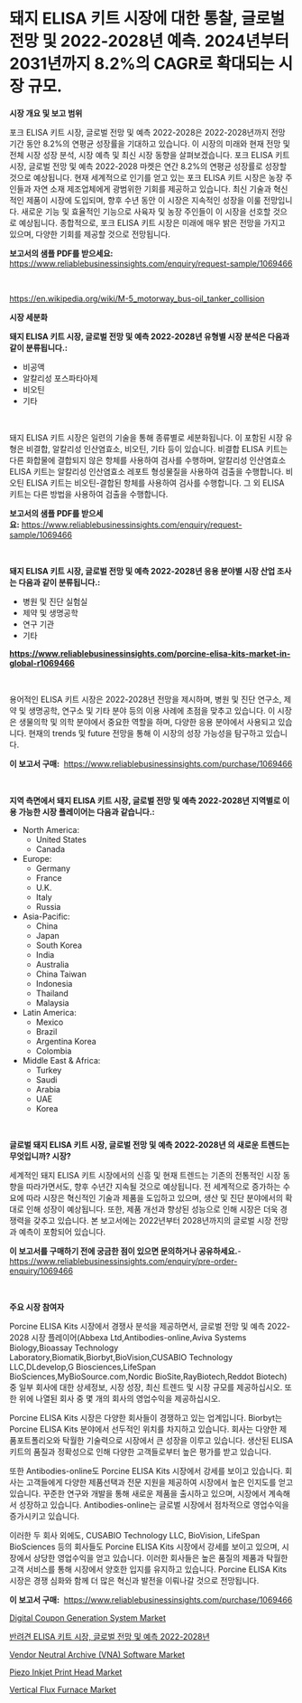 <p><h1>돼지 ELISA 키트 시장에 대한 통찰, 글로벌 전망 및 2022-2028년 예측. 2024년부터 2031년까지 8.2%의 CAGR로 확대되는 시장 규모.</h1></p><p><strong>시장 개요 및 보고 범위</strong></p>
<p><p>포크 ELISA 키트 시장, 글로벌 전망 및 예측 2022-2028은 2022-2028년까지 전망 기간 동안 8.2%의 연평균 성장률을 기대하고 있습니다. 이 시장의 미래와 현재 전망 및 전체 시장 성장 분석, 시장 예측 및 최신 시장 동향을 살펴보겠습니다. 포크 ELISA 키트 시장, 글로벌 전망 및 예측 2022-2028 마켓은 연간 8.2%의 연평균 성장률로 성장할 것으로 예상됩니다. 현재 세계적으로 인기를 얻고 있는 포크 ELISA 키트 시장은 농장 주인들과 자연 소재 제조업체에게 광범위한 기회를 제공하고 있습니다. 최신 기술과 혁신적인 제품이 시장에 도입되며, 향후 수년 동안 이 시장은 지속적인 성장을 이룰 전망입니다. 새로운 기능 및 효율적인 기능으로 사육자 및 농장 주인들이 이 시장을 선호할 것으로 예상됩니다. 종합적으로, 포크 ELISA 키트 시장은 미래에 매우 밝은 전망을 가지고 있으며, 다양한 기회를 제공할 것으로 전망됩니다.</p></p>
<p><strong>보고서의 샘플 PDF를 받으세요:</strong> <a href="https://www.reliablebusinessinsights.com/enquiry/request-sample/1069466">https://www.reliablebusinessinsights.com/enquiry/request-sample/1069466</a></p>
<p>&nbsp;</p>
<p><a href="https://en.wikipedia.org/wiki/M-5_motorway_bus-oil_tanker_collision">https://en.wikipedia.org/wiki/M-5_motorway_bus-oil_tanker_collision</a></p>
<p><strong>시장 세분화</strong></p>
<p><strong>돼지 ELISA 키트 시장, 글로벌 전망 및 예측 2022-2028년 유형별 시장 분석은 다음과 같이 분류됩니다.:</strong></p>
<p><ul><li>비공액</li><li>알칼리성 포스파타아제</li><li>비오틴</li><li>기타</li></ul></p>
<p>&nbsp;</p>
<p><p>돼지 ELISA 키트 시장은 일련의 기술을 통해 종류별로 세분화됩니다. 이 포함된 시장 유형은 비결합, 알칼리성 인산염효소, 비오틴, 기타 등이 있습니다. 비결합 ELISA 키트는 다른 화합물에 결합되지 않은 항체를 사용하여 검사를 수행하며, 알칼리성 인산염효소 ELISA 키트는 알칼리성 인산염효소 레포트 형성물질을 사용하여 검출을 수행합니다. 비오틴 ELISA 키트는 비오틴-결합된 항체를 사용하여 검사를 수행합니다. 그 외 ELISA 키트는 다른 방법을 사용하여 검출을 수행합니다.</p></p>
<p><strong>보고서의 샘플 PDF를 받으세요:</strong>&nbsp;<a href="https://www.reliablebusinessinsights.com/enquiry/request-sample/1069466">https://www.reliablebusinessinsights.com/enquiry/request-sample/1069466</a></p>
<p>&nbsp;</p>
<p><strong> 돼지 ELISA 키트 시장, 글로벌 전망 및 예측 2022-2028년 응용 분야별 시장 산업 조사는 다음과 같이 분류됩니다.:</strong></p>
<p><ul><li>병원 및 진단 실험실</li><li>제약 및 생명공학</li><li>연구 기관</li><li>기타</li></ul></p>
<p><strong><a href="https://www.reliablebusinessinsights.com/porcine-elisa-kits-market-in-global-r1069466">https://www.reliablebusinessinsights.com/porcine-elisa-kits-market-in-global-r1069466</a></strong></p>
<p>&nbsp;</p>
<p><p>용어적인 ELISA 키트 시장은 2022-2028년 전망을 제시하며, 병원 및 진단 연구소, 제약 및 생명공학, 연구소 및 기타 분야 등의 이용 사례에 초점을 맞추고 있습니다. 이 시장은 생물의학 및 의학 분야에서 중요한 역할을 하며, 다양한 응용 분야에서 사용되고 있습니다. 현재의 trends 및 future 전망을 통해 이 시장의 성장 가능성을 탐구하고 있습니다.</p></p>
<p><strong>이 보고서 구매:</strong>&nbsp; <a href="https://www.reliablebusinessinsights.com/purchase/1069466">https://www.reliablebusinessinsights.com/purchase/1069466</a></p>
<p>&nbsp;</p>
<p><strong>지역 측면에서 돼지 ELISA 키트 시장, 글로벌 전망 및 예측 2022-2028년 지역별로 이용 가능한 시장 플레이어는 다음과 같습니다.:</strong></p>
<p><ul>
    <li>
        North America:
        <ul>
            <li>United States</li>
            <li>Canada</li>
        </ul>
    </li>
    <li>
        Europe:
        <ul>
            <li>Germany</li>
            <li>France</li>
            <li>U.K.</li>
            <li>Italy</li>
            <li>Russia</li>
        </ul>
    </li>
    <li>
        Asia-Pacific:
        <ul>
            <li>China</li>
            <li>Japan</li>
            <li>South Korea</li>
            <li>India</li>
            <li>Australia</li>
            <li>China Taiwan</li>
            <li>Indonesia</li>
            <li>Thailand</li>
            <li>Malaysia</li>
        </ul>
    </li>
    <li>
        Latin America:
        <ul>
            <li>Mexico</li>
            <li>Brazil</li>
            <li>Argentina Korea</li>
            <li>Colombia</li>
        </ul>
    </li>
    <li>
        Middle East & Africa:
        <ul>
            <li>Turkey</li>
            <li>Saudi</li>
            <li>Arabia</li>
            <li>UAE</li>
            <li>Korea</li>
        </ul>
    </li>
    </ul></p>
<p>&nbsp;</p>
<p><strong>글로벌 돼지 ELISA 키트 시장, 글로벌 전망 및 예측 2022-2028년 의 새로운 트렌드는 무엇입니까? 시장?</strong></p>
<p><p>세계적인 돼지 ELISA 키트 시장에서의 신흥 및 현재 트렌드는 기존의 전통적인 시장 동향을 따라가면서도, 향후 수년간 지속될 것으로 예상됩니다. 전 세계적으로 증가하는 수요에 따라 시장은 혁신적인 기술과 제품을 도입하고 있으며, 생산 및 진단 분야에서의 확대로 인해 성장이 예상됩니다. 또한, 제품 개선과 향상된 성능으로 인해 시장은 더욱 경쟁력을 갖추고 있습니다. 본 보고서에는 2022년부터 2028년까지의 글로벌 시장 전망과 예측이 포함되어 있습니다.</p></p>
<p><strong>이 보고서를 구매하기 전에 궁금한 점이 있으면 문의하거나 공유하세요.</strong>- <a href="https://www.reliablebusinessinsights.com/enquiry/pre-order-enquiry/1069466">https://www.reliablebusinessinsights.com/enquiry/pre-order-enquiry/1069466</a></p>
<p>&nbsp;</p>
<p><strong>주요 시장 참여자</strong></p>
<p><p>Porcine ELISA Kits 시장에서 경쟁사 분석을 제공하면서, 글로벌 전망 및 예측 2022-2028 시장 플레이어(Abbexa Ltd,Antibodies-online,Aviva Systems Biology,Bioassay Technology Laboratory,Biomatik,Biorbyt,BioVision,CUSABIO Technology LLC,DLdevelop,G Biosciences,LifeSpan BioSciences,MyBioSource.com,Nordic BioSite,RayBiotech,Reddot Biotech) 중 일부 회사에 대한 상세정보, 시장 성장, 최신 트렌드 및 시장 규모를 제공하십시오. 또한 위에 나열된 회사 중 몇 개의 회사의 영업수익을 제공하십시오.</p><p>Porcine ELISA Kits 시장은 다양한 회사들이 경쟁하고 있는 업계입니다. Biorbyt는 Porcine ELISA Kits 분야에서 선두적인 위치를 차지하고 있습니다. 회사는 다양한 제품포트폴리오와 탁월한 기술력으로 시장에서 큰 성장을 이루고 있습니다. 생산된 ELISA 키트의 품질과 정확성으로 인해 다양한 고객들로부터 높은 평가를 받고 있습니다.</p><p>또한 Antibodies-online도 Porcine ELISA Kits 시장에서 강세를 보이고 있습니다. 회사는 고객들에게 다양한 제품선택과 전문 지원을 제공하여 시장에서 높은 인지도를 얻고 있습니다. 꾸준한 연구와 개발을 통해 새로운 제품을 출시하고 있으며, 시장에서 계속해서 성장하고 있습니다. Antibodies-online는 글로벌 시장에서 점차적으로 영업수익을 증가시키고 있습니다.</p><p>이러한 두 회사 외에도, CUSABIO Technology LLC, BioVision, LifeSpan BioSciences 등의 회사들도 Porcine ELISA Kits 시장에서 강세를 보이고 있으며, 시장에서 상당한 영업수익을 얻고 있습니다. 이러한 회사들은 높은 품질의 제품과 탁월한 고객 서비스를 통해 시장에서 양호한 입지를 유지하고 있습니다. Porcine ELISA Kits 시장은 경쟁 심화와 함께 더 많은 혁신과 발전을 이뤄나갈 것으로 전망됩니다.</p></p>
<p><strong>이 보고서 구매:</strong>&nbsp;&nbsp;<a href="https://www.reliablebusinessinsights.com/purchase/1069466">https://www.reliablebusinessinsights.com/purchase/1069466</a></p>
<p><p><a href="https://github.com/joannesouthgate/Market-Research-Report-List-4/blob/main/digital-coupon-generation-system-market.md">Digital Coupon Generation System Market</a></p><p><a href="https://github.com/sougarounis/Market-Research-Report-List-4/blob/main/3910444130898.md">반려견 ELISA 키트 시장, 글로벌 전망 및 예측 2022-2028년</a></p><p><a href="https://github.com/wwwkeltoum/Market-Research-Report-List-4/blob/main/vendor-neutral-archive-vna-software-market.md">Vendor Neutral Archive (VNA) Software Market</a></p><p><a href="https://issuu.com/reportprime-2/docs/piezo-inkjet-print-head-market-size-2030.pptx">Piezo Inkjet Print Head Market</a></p><p><a href="https://issuu.com/reportprime-2/docs/vertical-flux-furnace-market-size-2030.pptx">Vertical Flux Furnace Market</a></p></p>